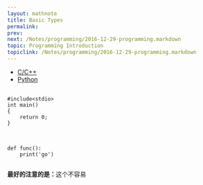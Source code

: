 ```yaml
---
layout: mathnote
title: Basic Types
permalink:
prev: 
next: /Notes/programming/2016-12-29-programming.markdown
topic: Programming Introduction
topiclink: /Notes/programming/2016-12-29-programming.markdown
---
```



<div>
  <!-- Nav tabs -->
  <ul class="nav nav-tabs" role="tablist">
    <li role="presentation" class="active"><a href="#cpp" aria-controls="cpp" role="tab" data-toggle="tab">C/C++</a></li>
    <li role="presentation"><a href="#python" aria-controls="python" role="tab" data-toggle="tab">Python</a></li>
  </ul>

  <!-- Tab panes -->
  <div class="tab-content">
    <div role="tabpanel" class="tab-pane active" id="cpp">
    		<pre> <code class="c++">
#include&lt;stdio&gt; 
int main()
{
	return 0;
}
				</code></pre>
	</div>
    <div role="tabpanel" class="tab-pane" id="python"> 	
    		<pre> <code class="python">
def func():
	print('go')
				</code>
<p><strong>最好的注意的是：</strong>这个不容易</p> 	
		</pre>   	
    </div>
  </div>

</div>



